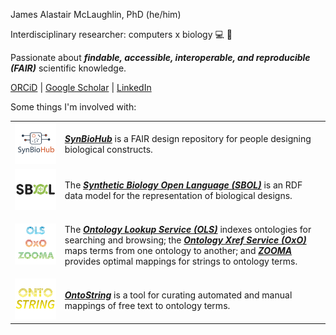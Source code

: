 James Alastair McLaughlin, PhD (he/him)

Interdisciplinary researcher: computers x biology 💻 🧬

Passionate about <b><i>findable, accessible, interoperable, and reproducible (FAIR)</i></b> scientific knowledge.

<a href="https://orcid.org/0000-0002-8361-2795">ORCiD</a> |
<a href="https://scholar.google.co.uk/citations?user=AbyNX4YAAAAJ&hl=en#">Google Scholar</a> |
<a href="https://linkedin.com/in/jamesamcl">LinkedIn</a>

Some things I'm involved with:

<table>
  <tbody>
    <tr>
    <td><img src="synbiohub-02.svg?raw=1" width=300  alt="SynBioHub"/></td>
    <td>
      <p><b><i><a href="https://synbiohub.org">SynBioHub</a></i></b> is a FAIR design repository for people designing biological constructs.</p>
    </td>
    </tr>
    <tr>
    <td><img src="sbol-01.svg?raw=1" width=300  alt="The Synthetic Biology Open Language (SBOL)"/></td>
    <td>
      <p>The <b><i><a href="https://sbolstandard.org">Synthetic Biology Open Language (SBOL)</a></i></b> is an RDF data model for the representation of biological designs.</p>
    </td>
    </tr>
        <tr>
    <td><img src="ontotools-01.png?raw=1" width=300 alt="The Ontology Lookup Service (OLS), Ontology Xref Service (OxO), and ZOOMA"/></td>
    <td>
      <p>The <b><i><a href="https://www.ebi.ac.uk/ols">Ontology Lookup Service (OLS)</a></i></b> indexes ontologies for searching and browsing; the <b><i><a href="https://www.ebi.ac.uk/spot/oxo">Ontology Xref Service (OxO)</a></i></b> maps terms from one ontology to another; and <b><i><a href="https://www.ebi.ac.uk/spot/zooma">ZOOMA</a></i></b> provides optimal mappings for strings to ontology terms.</p>
      </p>
    </td>
    </tr>
          <tr>
    <td><img src="ontostring-03.svg?raw=1" width=300 alt="OntoString"/></td>
    <td>
      <p><b><i><a href="https://www.github.com/EBISPOT/OntoString">OntoString</a></i></b> is a tool for curating automated and manual mappings of free text to ontology terms.</p>
      </p>
    </td>
    </tr>
   </tbody>
</table>




